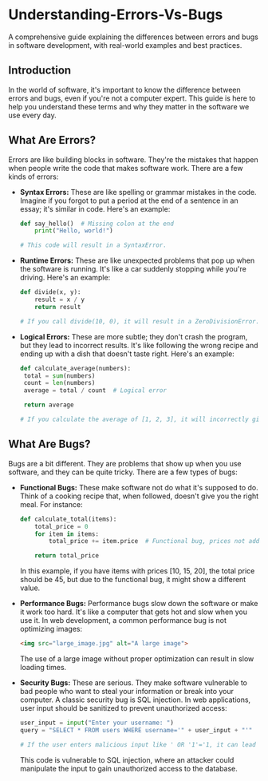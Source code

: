# Understanding-Errors-Vs-Bugs
A comprehensive guide explaining the differences between errors and bugs in software development, with real-world examples and best practices.

## Introduction

In the world of software, it's important to know the difference between errors and bugs, even if you're not a computer expert. This guide is here to help you understand these terms and why they matter in the software we use every day.

## What Are Errors?

Errors are like building blocks in software. They're the mistakes that happen when people write the code that makes software work. There are a few kinds of errors:

- **Syntax Errors:** These are like spelling or grammar mistakes in the code. Imagine if you forgot to put a period at the end of a sentence in an essay; it's similar in code. Here's an example:

  ```python
  def say_hello()  # Missing colon at the end
      print("Hello, world!")

  # This code will result in a SyntaxError.
  
- **Runtime Errors:** These are like unexpected problems that pop up when the software is running. It's like a car suddenly stopping while you're driving. Here's an example:

  ```python
  def divide(x, y):
      result = x / y
      return result

  # If you call divide(10, 0), it will result in a ZeroDivisionError.```
  ```
- **Logical Errors:** These are more subtle; they don't crash the program, but they lead to incorrect results. It's like following the wrong recipe and ending up with a dish that doesn't taste right. Here's an example:

   ```python
   def calculate_average(numbers):
    total = sum(numbers)
    count = len(numbers)
    average = total / count  # Logical error

    return average

  # If you calculate the average of [1, 2, 3], it will incorrectly give 2.0 instead of 2.33.

  ```

## What Are Bugs?

Bugs are a bit different. They are problems that show up when you use software, and they can be quite tricky. There are a few types of bugs:

- **Functional Bugs:** These make software not do what it's supposed to do. Think of a cooking recipe that, when followed, doesn't give you the right meal. For instance:

  ```python
  def calculate_total(items):
      total_price = 0
      for item in items:
          total_price += item.price  # Functional bug, prices not added correctly

      return total_price
  ```
  In this example, if you have items with prices [10, 15, 20], the total price should be 45, but due to the functional bug, it might show a different value.
  

- **Performance Bugs:** Performance bugs slow down the software or make it work too hard. It's like a computer that gets hot and slow when you use it. In web development, a common performance bug is not optimizing images:

  ```html
  <img src="large_image.jpg" alt="A large image">
  ```
  The use of a large image without proper optimization can result in slow loading times.
  
- **Security Bugs:** These are serious. They make software vulnerable to bad people who want to steal your information or break into your computer. A classic security bug is SQL injection. In web applications, user input should be sanitized to prevent unauthorized access:

  ```python
  user_input = input("Enter your username: ")
  query = "SELECT * FROM users WHERE username='" + user_input + "'"

  # If the user enters malicious input like ' OR '1'='1, it can lead to unauthorized access.
  ```
  This code is vulnerable to SQL injection, where an attacker could manipulate the input to gain unauthorized access to the database.
